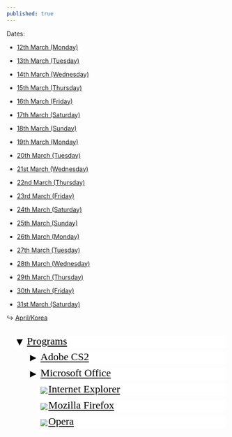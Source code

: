 ```yaml
---
published: true
---
```

Dates:

- [12th March (Monday)](/days/12mar)
- [13th March (Tuesday)](/days/13mar)
- [14th March (Wednesday)](/days/14mar)
- [15th March (Thursday)](/days/15mar)
- [16th March (Friday)](/days/16mar)
- [17th March (Saturday)](/days/16mar)
- [18th March (Sunday)](/days/16mar)


- [19th March (Monday)](/days/16mar)
- [20th March (Tuesday)](/days/16mar)
- [21st March (Wednesday)](/days/16mar)
- [22nd March (Thursday)](/days/16mar)
- [23rd March (Friday)](/days/16mar)
- [24th March (Saturday)](/days/16mar)
- [25th March (Sunday)](/days/16mar)


- [26th March (Monday)](/days/16mar)
- [27th March (Tuesday)](/days/16mar)
- [28th March (Wednesday)](/days/16mar)
- [29th March (Thursday)](/days/16mar)
- [30th March (Friday)](/days/16mar)
- [31st March (Saturday)](/days/16mar)

↪ [April/Korea](/days/13mar)


<style type="text/css">
  .treeview {
    padding: 0;
    clear: both;
    font-family: 'Amatic SC', cursive;
    width: 100%;
  }

  .treeview * {
    font-size: 24px;
  }

  .treeview ul {
    overflow: hidden;
    width: 100%;
    margin: 0;
    padding: 0 0 1.5em 0;
    list-style-type: none;
  }

  .treeview ul ul {
    overflow: visible;
    width: auto;
    margin: 0 0 0 0;
    padding: 0 0 0 0.75em;
  }

  /* класс для ul после которых нет li в родительских ветках */

  .treeview ul.l {
    border-left: 1px solid;
    margin-left: -1px;
  }

  .treeview li.cl ul {
    display: none;
  }

  .treeview li {
    margin: 0;
    padding: 0;
  }

  .treeview li li {
    margin: 0 0 0 0.5em;
    border-left: 1px dotted;
    padding: 0;
  }

  .treeview li div {
    position: relative;
    height: 1.5em;
    min-height: 16px; //height: 1.3em; }
    .treeview li li div {
      border-bottom: 1px dotted;
    }
    .treeview li p {
      position: absolute;
      z-index: 1;
      top: 0.8em; //top: 0.65em; left: 1.75em;
      width: 100%;
      margin: 0;
      border-bottom: 1px dashed;
      padding: 0;
    }
    .treeview a {
      padding: 0.1em 0.2em;
      white-space: nowrap; //height: 1px; }
      .treeview img.i {
        border-right: 2px solid;
        border-bottom: 0.5em solid;
        margin-bottom: -0.5em;
        vertical-align: middle;
      }
      .treeview a.sc {
        position: absolute;
        top: 0.06em;
        margin-left: -1em;
        padding: 0;
        text-decoration: none;
      }
      /* colors */
      .treeview li p,
      .treeview img.i,
      .treeview .sc {
        background: #fff;
      }
      .treeview ul.l,
      .treeview li p,
      .treeview img.i {
        border-color: #fff;
      }
      .treeview ul li li,
      .treeview ul li li div {
        border-color: #fff;
      }
      .treeview a,
      .treeview a.sc,
      .treeview a.sc:hover {
        color: #000000;
      }
      .treeview a:hover {
        color: #cc0000;
      }

</style>
<script type="text/javascript">
  function UnHide(eThis) {
    if (eThis.innerHTML.charCodeAt(0) == 9658) {
      eThis.innerHTML = '&#9660;'
      eThis.parentNode.parentNode.parentNode.className = '';
    } else {
      eThis.innerHTML = '&#9658;'
      eThis.parentNode.parentNode.parentNode.className = 'cl';
    }
    return false;
  }

</script>

<div class="treeview">
  <ul>
    <li>
      <div>
        <p><a href="#" class="sc" onclick="return UnHide(this)">&#9660;</a>
          <a href="#">Programs</a></p>
      </div>
      <ul>
        <li class="cl">
          <div>
            <p>
              <a href="#" class="sc" onclick="return UnHide(this)">&#9658;</a>
              <a href="#">Adobe CS2</a>
            </p>
          </div>
          <ul>
            <li>
              <div>
                <p>
                  <a href="#"><img src="i-photoshop.gif" class="i" />Photoshop</a>
                </p>
              </div>
            </li>
            <li>
              <div>
                <p>
                  <a href="#"><img src="i-illustrator.gif" class="i" />Illustrator</a>
                </p>
              </div>
            </li>
            <li>
              <div>
                <p>
                  <a href="#"><img src="i-indesign.gif" class="i" />InDesign</a>
                </p>
              </div>
            </li>
          </ul>
        </li>
        <li class="cl">
          <div>
            <p>
              <a href="#" class="sc" onclick="return UnHide(this)">&#9658;</a>
              <a href="#">Microsoft Office</a>
            </p>
          </div>
          <ul>
            <li>
              <div>
                <p>
                  <a href="#"><img src="i-word.gif" class="i" />Word</a>
                </p>
              </div>
            </li>
            <li>
              <div>
                <p>
                  <a href="#"><img src="i-excel.gif" class="i" />Excel</a>
                </p>
              </div>
            </li>
          </ul>
        </li>
        <li>
          <div>
            <p>
              <a href="#"><img src="i-explorer.gif" class="i" />Internet Explorer</a>
            </p>
          </div>
        </li>
        <li>
          <div>
            <p>
              <a href="#"><img src="i-firefox.gif" class="i" />Mozilla Firefox</a>
            </p>
          </div>
        </li>
        <li>
          <div>
            <p>
              <a href="#"><img src="i-opera.gif" class="i" />Opera</a>
            </p>
          </div>
        </li>
      </ul>
    </li>
  </ul>
</div>

